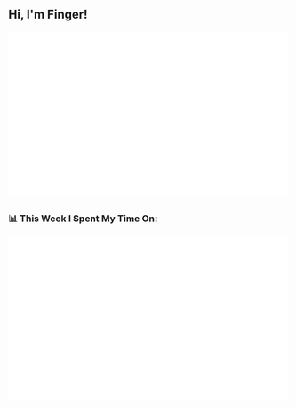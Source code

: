 <h2> Hi, I'm Finger!</h2>

<img align="right" src="https://raw.githubusercontent.com/spianmo/github-stats/master/generated/overview.svg#gh-light-mode-only">

<!-- <img align="right" height="160em" src="https://github-readme-stats-eight-theta.vercel.app/api/top-langs/?username=spianmo&layout=compact&langs_count=8&theme=algolia"/>	 -->
	
```go
package main

type Me struct {
	Name   string
	Job    string
	Code   string
	Skills string
}

func main() {
	me := &Me{
		Name:   "Finger",
		Job:    "Client-side Engineer",
		Code:   "Java, Kotlin, C#, Rust and C++ and Others",
		Skills: "Android, Security, Cross-platform client, NLP, CV, ASR ^o^",
	}
	_ = me
}
```


<h3>📊 This Week I Spent My Time On:</h3>
<img align='right' src="https://raw.githubusercontent.com/spianmo/github-stats/master/generated/languages.svg#gh-light-mode-only">

<!--START_SECTION:waka-->

```txt
Kotlin             2 hrs 29 mins   ████████▓░░░░░░░░░░░░░░░░   34.26 %
TypeScript         1 hr 1 min      ███▓░░░░░░░░░░░░░░░░░░░░░   14.11 %
Python             43 mins         ██▒░░░░░░░░░░░░░░░░░░░░░░   09.91 %
Java               41 mins         ██▒░░░░░░░░░░░░░░░░░░░░░░   09.58 %
Markdown           37 mins         ██░░░░░░░░░░░░░░░░░░░░░░░   08.64 %
```

<!--END_SECTION:waka-->

